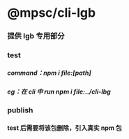 # @mpsc/cli-lgb

### 提供 lgb 专用部分

### test

##### command：npm i file:[path]

##### eg：在 cli 中 run npm i file:../cli-lbg

### publish

#### test 后需要将该包删除，引入真实 npm 包
